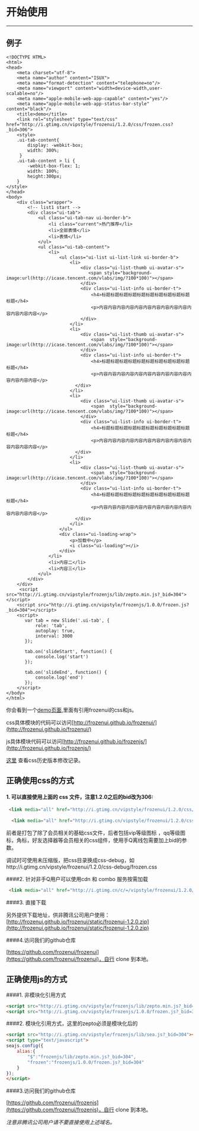 # 开始使用

---

## 例子


<style>
.nico-iframe iframe{height: 400px;}
</style>

````iframe
<!DOCTYPE HTML>
<html>
<head>
	<meta charset="utf-8">
	<meta name="author" content="ISUX">
	<meta name="format-detection" content="telephone=no"/>
	<meta name="viewport" content="width=device-width,user-scalable=no"/>
	<meta name="apple-mobile-web-app-capable" content="yes"/>
	<meta name="apple-mobile-web-app-status-bar-style" content="black"/>
	<title>demo</title>
	<link rel="stylesheet" type="text/css" href="http://i.gtimg.cn/vipstyle/frozenui/1.2.0/css/frozen.css?_bid=306">
	<style>
    .ui-tab-content{
        display: -webkit-box;
        width: 300%;
     }
    .ui-tab-content > li {
        -webkit-box-flex: 1;
        width: 100%;
        height:300px;
    }
</style>
</head>
<body>
	<div class="wrapper">
		<!-- list1 start -->
		<div class="ui-tab">
		    <ul class="ui-tab-nav ui-border-b">
		        <li class="current">热门推荐</li>
		        <li>全部表情</li>
		        <li>表情</li>
		    </ul>
		    <ul class="ui-tab-content">
		        <li>
		        	<ul class="ui-list ui-list-link ui-border-b">  
					    <li>
					        <div class="ui-list-thumb ui-avatar-s">
					           <span style="background-image:url(http://icase.tencent.com/vlabs/img/?100*100)"></span>
					        </div>
					        <div class="ui-list-info ui-border-t">
					            <h4>标题标题标题标题标题标题标题标题标题标题标题</h4>
					            <p>内容内容内容内容内容内容内容内容内容内容内容内容内容内容</p>
					        </div>
					    </li>
					    <li>
					        <div class="ui-list-thumb ui-avatar-s">
					            <span  style="background-image:url(http://icase.tencent.com/vlabs/img/?100*100)"></span>
					        </div>
					        <div class="ui-list-info ui-border-t">
					            <h4>标题标题标题标题标题标题标题标题标题标题标题</h4>
					            <p>内容内容内容内容内容内容内容内容内容内容内容内容内容内容</p>
					      </div>
					    </li>
					    <li>
					        <div class="ui-list-thumb ui-avatar-s">
					            <span  style="background-image:url(http://icase.tencent.com/vlabs/img/?100*100)"></span>
					        </div>
					        <div class="ui-list-info ui-border-t">
					            <h4>标题标题标题标题标题标题标题标题标题标题标题</h4>
					            <p>内容内容内容内容内容内容内容内容内容内容内容内容内容内容</p>
					      </div>
					    </li>
					    <li>
					        <div class="ui-list-thumb ui-avatar-s">
					            <span  style="background-image:url(http://icase.tencent.com/vlabs/img/?100*100)"></span>
					        </div>
					        <div class="ui-list-info ui-border-t">
					            <h4>标题标题标题标题标题标题标题标题标题标题标题</h4>
					            <p>内容内容内容内容内容内容内容内容内容内容内容内容内容内容</p>
					      </div>
					    </li>
					</ul>
					<div class="ui-loading-wrap">
					    <p>加载中</p>
					    <i class="ui-loading"></i>
					</div>
		        </li>
		        <li>内容二</li>
		        <li>内容三</li>
		    </ul>
		</div>
	</div>
	 <script src="http://i.gtimg.cn/vipstyle/frozenjs/lib/zepto.min.js?_bid=304"></script>
    <script src="http://i.gtimg.cn/vipstyle/frozenjs/1.0.0/frozen.js?_bid=304"></script>
	<script>
	   var tab = new Slide('.ui-tab', {
	       role: 'tab',
	       autoplay: true,
	       interval: 3000
	   });
	
	   tab.on('slideStart', function() {
	       console.log('start')
	   });
	
	   tab.on('slideEnd', function() {
	       console.log('end')
	   });
	</script>
</body>
</html>
````

你会看到一个[demo页面](http://frozenui.github.io/iframe-start-1.html),里面有引用frozenui的css和js。


css具体模块的代码可以访问[http://frozenui.github.io/frozenui/](http://frozenui.github.io/frozenui/)

js具体模块代码可以访问[http://frozenui.github.io/frozenjs/](http://frozenui.github.io/frozenjs/)

[这里](http://frozenui.github.io/frozenui/history.html) 查看css历史版本修改记录。

## 正确使用css的方式


#### 1. 可以直接使用上面的 css 文件，注意1.2.0之后的bid改为306:

````html
 <link media="all" href="http://i.gtimg.cn/vipstyle/frozenui/1.2.0/css/frozen.css?_bid=306" rel="stylesheet">
 
  <link media="all" href="http://i.gtimg.cn/vipstyle/frozenui/1.2.0/css/vip.css?_bid=306" rel="stylesheet">

````

前者是打包了除了会员相关的基础css文件，后者包括vip等级图标 ，qq等级图标，角标，好友选择器等会员相关的css组件，使用手Q离线包需要加上bid的参数。

调试时可使用未压缩版，把css目录换成css-debug，如http://i.gtimg.cn/vipstyle/frozenui/1.2.0/css-debug/frozen.css

####2. 针对非手Q用户可以使用cdn 和 combo 服务按需加载

````html
 <link media="all" href="http://i.gtimg.cn/c/=/vipstyle/frozenui/1.2.0/css/reset.css,/vipstyle/frozenui/1.2.0/css/ui-notice.css" rel="stylesheet">

````

####3. 直接下载

另外提供下载地址，供非腾讯公司用户使用：[http://frozenui.github.io/frozenui/static/frozenui-1.2.0.zip](http://frozenui.github.io/frozenui/static/frozenui-1.2.0.zip)


####4.访问我们的github仓库

 [https://github.com/frozenui/frozenui](https://github.com/frozenui/frozenui)，自行 clone 到本地。
 
## 正确使用js的方式

####1. 非模块化引用方式

````html
<script src="http://i.gtimg.cn/vipstyle/frozenjs/lib/zepto.min.js?_bid=304"></script>
<script src="http://i.gtimg.cn/vipstyle/frozenjs/1.0.0/frozen.js?_bid=304"></script>
````

####2. 模块化引用方式，这里的zepto必须是模块化后的

````html
<script src="http://i.gtimg.cn/vipstyle/frozenjs/lib/sea.js?_bid=304"></script>
<script type="text/javascript">
seajs.config({
    alias:{
        "$":"frozenjs/lib/zepto.min.js?_bid=304",
        "frozen":"frozenjs/1.0.0/frozen.js?_bid=304"
    }
});
</script>
````
####3.访问我们的github仓库

[https://github.com/frozenui/frozenjs](https://github.com/frozenui/frozenjs)，自行 clone 到本地。

_注意非腾讯公司用户请不要直接使用上述域名。_